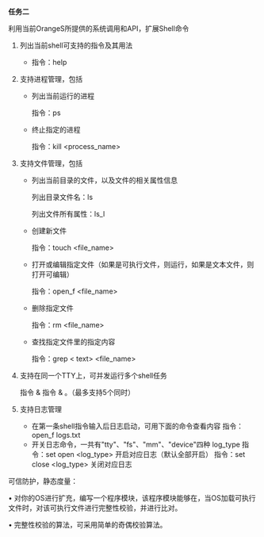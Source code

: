 **任务二**

利用当前OrangeS所提供的系统调用和API，扩展Shell命令

1. 列出当前shell可支持的指令及其用法

   - 指令：help

2. 支持进程管理，包括

   - 列出当前运行的进程

     指令：ps

   - 终止指定的进程

     指令：kill  <process_name>

3. 支持文件管理，包括

   - 列出当前目录的文件，以及文件的相关属性信息

     列出目录文件名：ls

     列出文件所有属性：ls_l 

   - 创建新文件

     指令：touch  <file_name>

   - 打开或编辑指定文件（如果是可执行文件，则运行，如果是文本文件，则打开可编辑）

     指令：open_f  <file_name>

   - 删除指定文件

     指令：rm  <file_name>
     
   - 查找指定文件里的指定内容

     指令：grep  < text>  <file_name>

4. 支持在同一个TTY上，可并发运行多个shell任务

   指令 & 指令 & 。（最多支持5个同时）

5. 支持日志管理
    - 在第一条shell指令输入后日志启动，可用下面的命令查看内容
      指令：open_f logs.txt
    - 开关日志命令，一共有"tty"、"fs"、"mm"、"device"四种 log_type
      指令：set open <log_type> 开启对应日志（默认全部开启）
      指令：set close <log_type> 关闭对应日志



可信防护，静态度量：

• 对你的OS进行扩充，编写一个程序模块，该程序模块能够在，当OS加载可执行文件时，对该可执行文件进行完整性校验，并进行比对。

• 完整性校验的算法，可采用简单的奇偶校验算法。